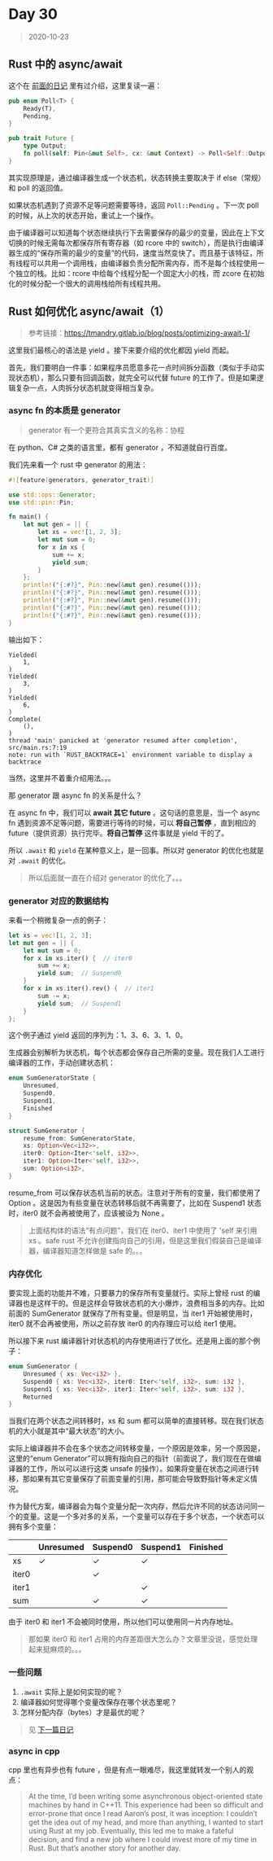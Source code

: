 # Day 30

> 2020-10-23

## Rust 中的 async/await

这个在 [前面的日记](./2020-10-13.md) 里有过介绍，这里复读一遍：

```rust
pub enum Poll<T> {
    Ready(T),
    Pending,
}

pub trait Future {
    type Output;
    fn poll(self: Pin<&mut Self>, cx: &mut Context) -> Poll<Self::Output>;
}
```

其实现原理是，通过编译器生成一个状态机，状态转换主要取决于 if else（常规）和 poll 的返回值。

如果状态机遇到了资源不足等问题需要等待，返回 `Poll::Pending` 。下一次 poll 的时候，从上次的状态开始，重试上一个操作。

由于编译器可以知道每个状态继续执行下去需要保存的最少的变量，因此在上下文切换的时候无需每次都保存所有寄存器（如 rcore 中的 switch），而是执行由编译器生成的“保存所需的最少的变量”的代码，速度当然变快了。而且基于该特征，所有线程可以共用一个调用栈，由编译器负责分配所需内存，而不是每个线程使用一个独立的栈。比如：rcore 中给每个线程分配一个固定大小的栈，而 zcore 在初始化的时候分配一个很大的调用栈给所有线程共用。

## Rust 如何优化 async/await（1）

> 参考链接：https://tmandry.gitlab.io/blog/posts/optimizing-await-1/

这里我们最核心的语法是 yield 。接下来要介绍的优化都因 yield 而起。

首先，我们要明白一件事：如果程序员愿意多花一点时间拆分函数（类似于手动实现状态机），那么只要有回调函数，就完全可以代替 future 的工作了。但是如果逻辑复杂一点，人肉拆分状态机就变得相当复杂。

### async fn 的本质是 generator

> generator 有一个更符合其真实含义的名称：协程

在 python、C# 之类的语言里，都有 generator ，不知道就自行百度。

我们先来看一个 rust 中 generator 的用法：

```rust
#![feature(generators, generator_trait)]

use std::ops::Generator;
use std::pin::Pin;

fn main() {
    let mut gen = || {
        let xs = vec![1, 2, 3];
        let mut sum = 0;
        for x in xs {
            sum += x;
            yield sum;
        }
    };
    println!("{:#?}", Pin::new(&mut gen).resume(()));
    println!("{:#?}", Pin::new(&mut gen).resume(()));
    println!("{:#?}", Pin::new(&mut gen).resume(()));
    println!("{:#?}", Pin::new(&mut gen).resume(()));
    println!("{:#?}", Pin::new(&mut gen).resume(()));
}
```

输出如下：

```
Yielded(
    1,
)
Yielded(
    3,
)
Yielded(
    6,
)
Complete(
    (),
)
thread 'main' panicked at 'generator resumed after completion', src/main.rs:7:19
note: run with `RUST_BACKTRACE=1` environment variable to display a backtrace
```

当然，这里并不着重介绍用法。。。

那 generator 跟 async fn 的关系是什么？

在 async fn 中，我们可以 **await 其它 future** 。这句话的意思是，当一个 async fn 遇到资源不足等问题，需要进行等待的时候，可以 **将自己暂停** ，直到相应的 future（提供资源）执行完毕。**将自己暂停** 这件事就是 yield 干的了。

所以 `.await` 和 `yield` 在某种意义上，是一回事。所以对 generator 的优化也就是对 `.await` 的优化。

> 所以后面就一直在介绍对 generator 的优化了。。。

### generator 对应的数据结构

来看一个稍微复杂一点的例子：

```rust
let xs = vec![1, 2, 3];
let mut gen = || {
    let mut sum = 0;
    for x in xs.iter() {  // iter0
        sum += x;
        yield sum;  // Suspend0
    }
    for x in xs.iter().rev() {  // iter1
        sum -= x;
        yield sum;  // Suspend1
    }
};
```

这个例子通过 yield 返回的序列为：1、3、6、3、1、0。

生成器会别解析为状态机，每个状态都会保存自己所需的变量。现在我们人工进行编译器的工作，手动创建状态机：

```rust
enum SumGeneratorState {
    Unresumed,
    Suspend0,
    Suspend1,
    Finished
}

struct SumGenerator {
    resume_from: SumGeneratorState,
    xs: Option<Vec<i32>>,
    iter0: Option<Iter<'self, i32>>,
    iter1: Option<Iter<'self, i32>>,
    sum: Option<i32>,
}
```

resume_from 可以保存状态机当前的状态。注意对于所有的变量，我们都使用了 Option 。这是因为有些变量在状态转移后就不再需要了，比如在 Suspend1 状态时，iter0 就不会再被使用了，应该被设为 None 。

> 上面结构体的语法“有点问题”，我们在 iter0、iter1 中使用了 'self 来引用 xs 。safe rust 不允许创建指向自己的引用，但是这里我们假装自己是编译器，编译器知道怎样做是 safe 的。。。

### 内存优化

要实现上面的功能并不难，只要暴力的保存所有变量就行。实际上曾经 rust 的编译器也是这样干的。但是这样会导致状态机的大小爆炸，浪费相当多的内存。比如前面的 SumGenerator 就保存了所有变量。但是明显，当 iter1 开始被使用时，iter0 就不会再被使用，所以之前存放 iter0 的内存理应可以给 iter1 使用。

所以接下来 rust 编译器针对状态机的内存使用进行了优化。还是用上面的那个例子：

```rust
enum SumGenerator {
    Unresumed { xs: Vec<i32> },
    Suspend0 { xs: Vec<i32>, iter0: Iter<'self, i32>, sum: i32 },
    Suspend1 { xs: Vec<i32>, iter1: Iter<'self, i32>, sum: i32 },
    Returned
}
```

当我们在两个状态之间转移时，xs 和 sum 都可以简单的直接转移。现在我们状态机的大小就是其中“最大状态”的大小。

实际上编译器并不会在多个状态之间转移变量，一个原因是效率，另一个原因是，这里的“enum Generator”可以拥有指向自己的指针（前面说了，我们现在在做编译器的工作，所以可以进行这类 unsafe 的操作）。如果将变量在状态之间进行转移，那如果有其它变量保存了前面变量的引用，那可能会导致野指针等未定义情况。

作为替代方案，编译器会为每个变量分配一次内存，然后允许不同的状态访问同一个的变量。这是一个多对多的关系，一个变量可以存在于多个状态，一个状态可以拥有多个变量：

|       | Unresumed | Suspend0 | Suspend1 | Finished |
| ----- | --------- | -------- | -------- | -------- |
| xs    | ✓         | ✓        | ✓        |          |
| iter0 |           | ✓        |          |          |
| iter1 |           |          | ✓        |          |
| sum   |           | ✓        | ✓        |          |

由于 iter0 和 iter1 不会被同时使用，所以他们可以使用同一片内存地址。

> 那如果 iter0 和 iter1 占用的内存差距很大怎么办？文章里没说，感觉处理起来挺麻烦的。。。

### 一些问题

1. `.await` 实际上是如何实现的呢？
2. 编译器如何觉得哪个变量改保存在哪个状态里呢？
3. 怎样分配内存（bytes）才是最优的呢？

> 见 [下一篇日记](./2020-10-24.md)

### async in cpp

cpp 里也有异步也有 future ，但是有点一眼难尽，我这里就转发一个别人的观点：

> At the time, I’d been writing some asynchronous object-oriented state machines by hand in C++11. This experience had been so difficult and error-prone that once I read Aaron’s post, it was inception: I couldn’t get the idea out of my head, and more than anything, I wanted to start using Rust at my job. Eventually, this led me to make a fateful decision, and find a new job where I could invest more of my time in Rust. But that’s another story for another day.
